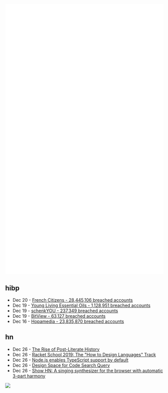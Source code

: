 ![Metrics](https://raw.githubusercontent.com/phixion/phixion/master/metrics.svg)

## hibp

<!--
for https://github.com/phixion/phixion/blob/main/.github/workflows/feeds.yml
-->
<!--START_SECTION:haveibeenpwnd-->
- Dec 20 - [French Citizens - 28,445,106 breached accounts](https://haveibeenpwned.com/PwnedWebsites#FrenchCitizens)
- Dec 19 - [Young Living Essential Oils - 1,128,951 breached accounts](https://haveibeenpwned.com/PwnedWebsites#YoungLivingEssentialOils)
- Dec 19 - [schenkYOU - 237,349 breached accounts](https://haveibeenpwned.com/PwnedWebsites#schenkYOU)
- Dec 19 - [BitView - 63,127 breached accounts](https://haveibeenpwned.com/PwnedWebsites#BitView)
- Dec 16 - [Hopamedia - 23,835,870 breached accounts](https://haveibeenpwned.com/PwnedWebsites#Hopamedia)
<!--END_SECTION:haveibeenpwnd-->

## hn

<!--
for https://github.com/phixion/phixion/blob/main/.github/workflows/feeds.yml
-->
<!--START_SECTION:hn-->
- Dec 26 - [The Rise of Post-Literate History](https://www.compactmag.com/article/the-rise-of-post-literate-history/)
- Dec 26 - [Racket School 2019: The "How to Design Languages" Track](https://school.racket-lang.org/2019/plan/)
- Dec 26 - [Node.js enables TypeScript support by default](https://github.com/nodejs/node/pull/56350)
- Dec 26 - [Design Space for Code Search Query](https://ast-grep.github.io/blog/code-search-design-space.html)
- Dec 26 - [Show HN: A singing synthesizer for the browser with automatic 3-part harmony](https://pbat.ch/recurse/demos/trio/)
<!--END_SECTION:hn-->

<!--
for https://yhype.me
-->
![](https://hit.yhype.me/github/profile?user_id=13013670)
